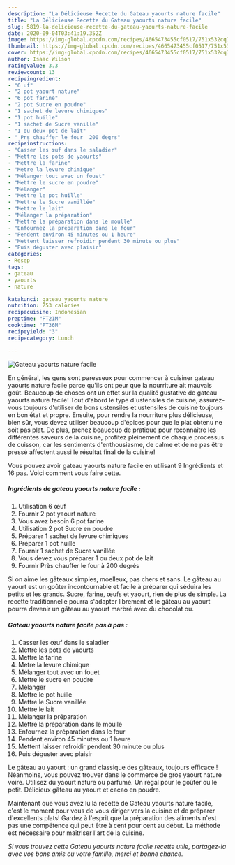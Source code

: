 ```yaml
---
description: "La Délicieuse Recette du Gateau yaourts nature facile"
title: "La Délicieuse Recette du Gateau yaourts nature facile"
slug: 5819-la-delicieuse-recette-du-gateau-yaourts-nature-facile
date: 2020-09-04T03:41:19.352Z
image: https://img-global.cpcdn.com/recipes/4665473455cf0517/751x532cq70/gateau-yaourts-nature-facile-photo-principale-de-la-recette.jpg
thumbnail: https://img-global.cpcdn.com/recipes/4665473455cf0517/751x532cq70/gateau-yaourts-nature-facile-photo-principale-de-la-recette.jpg
cover: https://img-global.cpcdn.com/recipes/4665473455cf0517/751x532cq70/gateau-yaourts-nature-facile-photo-principale-de-la-recette.jpg
author: Isaac Wilson
ratingvalue: 3.3
reviewcount: 13
recipeingredient:
- "6 uf"
- "2 pot yaourt nature"
- "6 pot farine"
- "2 pot Sucre en poudre"
- "1 sachet de levure chimiques"
- "1 pot huille"
- "1 sachet de Sucre vanille"
- "1 ou deux pot de lait"
- " Prs chauffer le four  200 degrs"
recipeinstructions:
- "Casser les œuf dans le saladier"
- "Mettre les pots de yaourts"
- "Mettre la farine"
- "Metre la levure chimique"
- "Mélanger tout avec un fouet"
- "Mettre le sucre en poudre"
- "Mélanger"
- "Mettre le pot huille"
- "Mettre le Sucre vanillée"
- "Mettre le lait"
- "Mélanger la préparation"
- "Mettre la préparation dans le moulle"
- "Enfournez la préparation dans le four"
- "Pendent environ 45 minutes ou 1 heure"
- "Mettent laisser refroidir pendent 30 minute ou plus"
- "Puis déguster avec plaisir"
categories:
- Resep
tags:
- gateau
- yaourts
- nature

katakunci: gateau yaourts nature 
nutrition: 253 calories
recipecuisine: Indonesian
preptime: "PT21M"
cooktime: "PT36M"
recipeyield: "3"
recipecategory: Lunch

---
```



![Gateau yaourts nature facile](https://img-global.cpcdn.com/recipes/4665473455cf0517/751x532cq70/gateau-yaourts-nature-facile-photo-principale-de-la-recette.jpg)

En général, les gens sont paresseux pour commencer à cuisiner gateau yaourts nature facile parce qu'ils ont peur que la nourriture ait mauvais goût. Beaucoup de choses ont un effet sur la qualité gustative de gateau yaourts nature facile! Tout d'abord le type d'ustensiles de cuisine, assurez-vous toujours d'utiliser de bons ustensiles et ustensiles de cuisine toujours en bon état et propre. Ensuite, pour rendre la nourriture plus délicieuse, bien sûr, vous devez utiliser beaucoup d'épices pour que le plat obtenu ne soit pas plat. De plus, prenez beaucoup de pratique pour reconnaître les différentes saveurs de la cuisine, profitez pleinement de chaque processus de cuisson, car les sentiments d'enthousiasme, de calme et de ne pas être pressé affectent aussi le résultat final de la cuisine!

<!--inarticleads1-->

Vous pouvez avoir gateau yaourts nature facile en utilisant 9 Ingrédients et 16 pas. Voici comment vous faire cette.

##### Ingrédients de gateau yaourts nature facile :

1. Utilisation 6 œuf
1. Fournir 2 pot yaourt nature
1. Vous avez besoin 6 pot farine
1. Utilisation 2 pot Sucre en poudre
1. Préparer 1 sachet de levure chimiques
1. Préparer 1 pot huille
1. Fournir 1 sachet de Sucre vanillée
1. Vous devez vous préparer 1 ou deux pot de lait
1. Fournir  Près chauffer le four à 200 degrés


Si on aime les gâteaux simples, moelleux, pas chers et sans. Le gâteau au yaourt est un goûter incontournable et facile à préparer qui séduira les petits et les grands. Sucre, farine, œufs et yaourt, rien de plus de simple. La recette traditionnelle pourra s&#39;adapter librement et le gâteau au yaourt pourra devenir un gâteau au yaourt marbré avec du chocolat ou. 

<!--inarticleads2-->

##### Gateau yaourts nature facile pas à pas :

1. Casser les œuf dans le saladier
1. Mettre les pots de yaourts
1. Mettre la farine
1. Metre la levure chimique
1. Mélanger tout avec un fouet
1. Mettre le sucre en poudre
1. Mélanger
1. Mettre le pot huille
1. Mettre le Sucre vanillée
1. Mettre le lait
1. Mélanger la préparation
1. Mettre la préparation dans le moulle
1. Enfournez la préparation dans le four
1. Pendent environ 45 minutes ou 1 heure
1. Mettent laisser refroidir pendent 30 minute ou plus
1. Puis déguster avec plaisir


Le gâteau au yaourt : un grand classique des gâteaux, toujours efficace ! Néanmoins, vous pouvez trouver dans le commerce de gros yaourt nature voire. Utilisez du yaourt nature ou parfumé. Un régal pour le goûter ou le petit. Délicieux gâteau au yaourt et cacao en poudre. 

<!--inarticleads1-->

<p>
Maintenant que vous avez lu la recette de Gateau yaourts nature facile, c'est le moment pour vous de vous diriger vers la cuisine et de préparer d'excellents plats! Gardez à l'esprit que la préparation des aliments n'est pas une compétence qui peut être à cent pour cent au début. La méthode est nécessaire pour maîtriser l'art de la cuisine.
</p>

<p>
<i>Si vous trouvez cette Gateau yaourts nature facile recette utile, partagez-la avec vos bons amis ou votre famille, merci et bonne chance.</i>
</p>
